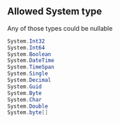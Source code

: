 
## Allowed System type
Any of those types could be nullable
```csharp
System.Int32
System.Int64
System.Boolean
System.DateTime
System.TimeSpan
System.Single
System.Decimal
System.Guid
System.Byte
System.Char
System.Double
System.byte[]
```
